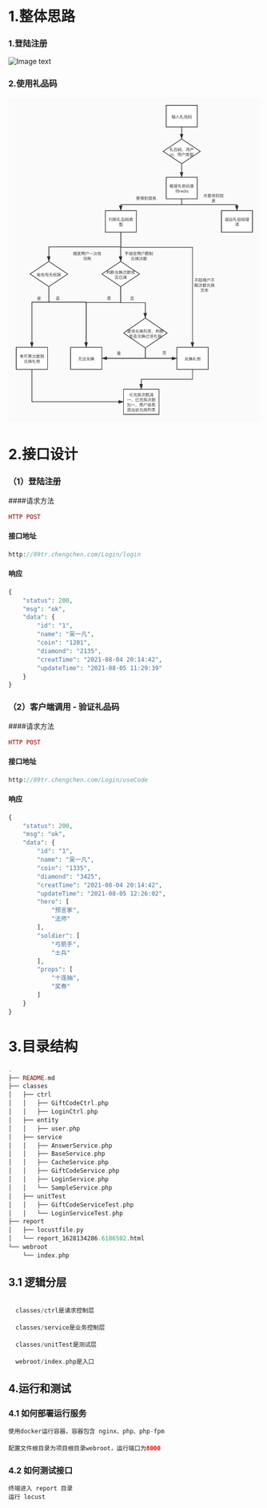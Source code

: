 # 1.整体思路
### 1.登陆注册
![Image text](https://raw.githubusercontent.com/89trillion-chengchen/project4/master/images/%E6%B5%81%E7%A8%8B%E5%9B%BE1.jpg)
### 2.使用礼品码
![Image text](https://raw.githubusercontent.com/89trillion-chengchen/job3/master/images/%E6%B5%81%E7%A8%8B%E5%9B%BE3.jpg)

# 2.接口设计

### （1）登陆注册 
####请求方法  
```php 
HTTP POST
```
#### 接口地址   
```php 
http://89tr.chengchen.com/Login/login
```
#### 响应
```php 
{
    "status": 200,
    "msg": "ok",
    "data": {
        "id": "1",
        "name": "吴一凡",
        "coin": "1201",
        "diamond": "2135",
        "creatTime": "2021-08-04 20:14:42",
        "updateTime": "2021-08-05 11:29:39"
    }
}
```
### （2）客户端调用 - 验证礼品码
####请求方法
```php 
HTTP POST
```
#### 接口地址
```php 
http://89tr.chengchen.com/Login/useCode
```
#### 响应
```php 
{
    "status": 200,
    "msg": "ok",
    "data": {
        "id": "1",
        "name": "吴一凡",
        "coin": "1335",
        "diamond": "3425",
        "creatTime": "2021-08-04 20:14:42",
        "updateTime": "2021-08-05 12:26:02",
        "hero": [
            "预言家",
            "法师"
        ],
        "soldier": [
            "弓箭手",
            "士兵"
        ],
        "props": [
            "十连抽",
            "奖券"
        ]
    }
}
```

# 3.目录结构

```php 
.
├── README.md
├── classes
│   ├── ctrl
│   │   ├── GiftCodeCtrl.php
│   │   ├── LoginCtrl.php
│   ├── entity
│   │   ├── user.php
│   ├── service
│   │   ├── AnswerService.php
│   │   ├── BaseService.php
│   │   ├── CacheService.php
│   │   ├── GiftCodeService.php
│   │   ├── LoginService.php
│   │   └── SampleService.php
│   ├── unitTest
│   │   ├── GiftCodeServiceTest.php
│   │   └── LoginServiceTest.php
├── report
│   ├── locustfile.py
│   └── report_1628134286.6186502.html
└── webroot
    └── index.php

```
## 3.1 逻辑分层
  ```php

    classes/ctrl是请求控制层

    classes/service是业务控制层

    classes/unitTest是测试层

    webroot/index.php是入口
  ```
## 4.运行和测试
### 4.1 如何部署运行服务
  ```php
使用docker运行容器，容器包含 nginx、php、php-fpm

配置文件根目录为项目根目录webroot，运行端口为8000
  ```
### 4.2 如何测试接口
  ```php
  终端进入 report 目录
  运行 locust 
  ```